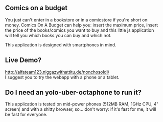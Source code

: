 Comics on a budget
-----------

You just can't enter in a bookstore or in a comicstore if you're short on money.
Comics On A Budget can help you: insert the maximum price, insert the 
price of the books/comics you want to buy
and this little js application will tell you which books you can buy and which not.

This application is designed with smartphones in mind.

Live Demo?
---------

<http://alfateam123.niggazwithattitu.de/nonchosoldi/>  
I suggest you to try the webapp with a phone or a tablet.

Do I need an yolo-uber-octaphone to run it?
------------

This application is tested on mid-power phones (512MB RAM, 1GHz CPU, 4" screen) and with a shitty browser, so... don't worry: if 
it's fast for me, it will be fast for everyone.

